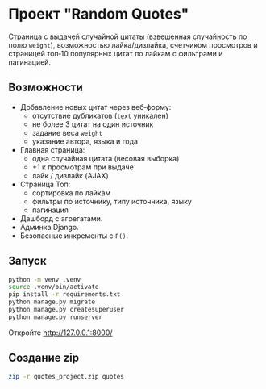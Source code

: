 # Проект "Random Quotes"

Страница с выдачей случайной цитаты (взвешенная случайность по полю `weight`), возможностью лайка/дизлайка, счетчиком просмотров и страницей топ‑10 популярных цитат по лайкам с фильтрами и пагинацией.

## Возможности

- Добавление новых цитат через веб‑форму:
  - отсутствие дубликатов (`text` уникален)
  - не более 3 цитат на один источник
  - задание веса `weight`
  - указание автора, языка и года
- Главная страница:
  - одна случайная цитата (весовая выборка)
  - +1 к просмотрам при выдаче
  - лайк / дизлайк (AJAX)
- Страница Топ:
  - сортировка по лайкам
  - фильтры по источнику, типу источника, языку
  - пагинация
- Дашборд с агрегатами.
- Админка Django.
- Безопасные инкременты с `F()`.

## Запуск

```bash
python -m venv .venv
source .venv/bin/activate
pip install -r requirements.txt
python manage.py migrate
python manage.py createsuperuser
python manage.py runserver
```

Откройте http://127.0.0.1:8000/

## Создание zip

```bash
zip -r quotes_project.zip quotes
```
